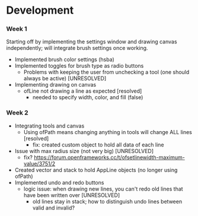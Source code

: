 # Development <br />
### Week 1 <br />
Starting off by implementing the settings window and drawing canvas independently; will integrate brush settings once working. <br />
* Implemented brush color settings (hsba)
* Implemented toggles for brush type as radio buttons
  * Problems with keeping the user from unchecking a tool (one should always be active) [UNRESOLVED]
* Implementing drawing on canvas
  * ofLine not drawing a line as expected [resolved]
    * needed to specify width, color, and fill (false)
### Week 2 <br />
* Integrating tools and canvas
  * Using ofPath means changing anything in tools will change ALL lines [resolved]
    * fix: created custom object to hold all data of each line
* Issue with max radius size (not very big) [UNRESOLVED]
  * fix? https://forum.openframeworks.cc/t/ofsetlinewidth-maximum-value/3751/2
* Created vector and stack to hold AppLine objects (no longer using ofPath)
* Implemented undo and redo buttons
  * logic issue: when drawing new lines, you can't redo old lines that have been written over [UNRESOLVED]
    * old lines stay in stack; how to distinguish undo lines between valid and invalid? 
